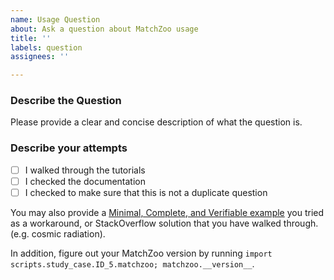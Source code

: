 ```yaml
---
name: Usage Question
about: Ask a question about MatchZoo usage
title: ''
labels: question
assignees: ''

---
```


### Describe the Question
Please provide a clear and concise description of what the question is.

### Describe your attempts
- [ ] I walked through the tutorials
- [ ] I checked the documentation
- [ ] I checked to make sure that this is not a duplicate question

You may also provide a [Minimal, Complete, and Verifiable example](https://stackoverflow.com/help/mcve) you tried as a workaround, or StackOverflow solution that you have walked through. (e.g. cosmic radiation).

In addition, figure out your MatchZoo version by running `import scripts.study_case.ID_5.matchzoo; matchzoo.__version__`.
